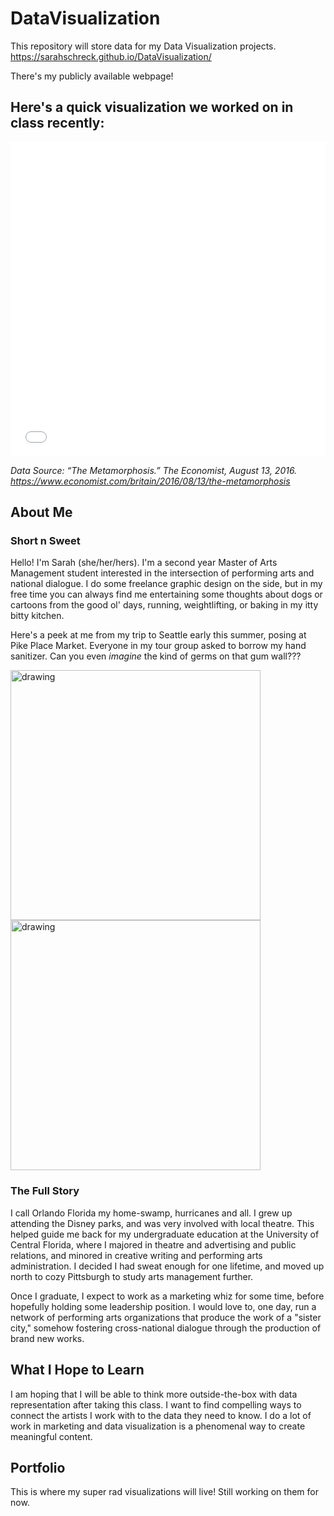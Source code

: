 # DataVisualization
This repository will store data for my Data Visualization projects.
https://sarahschreck.github.io/DataVisualization/

There's my publicly available webpage! 

## Here's a quick visualization we worked on in class recently:
<iframe title="Jeremy Corbyn Facebook Clout" aria-label="Bar Chart" id="datawrapper-chart-f9fy6" src="//datawrapper.dwcdn.net/f9fy6/1/" scrolling="no" frameborder="0" style="width: 0; min-width: 100% !important; border: none;" height="503"></iframe><script type="text/javascript">!function(){"use strict";window.addEventListener("message",function(a){if(void 0!==a.data["datawrapper-height"])for(var e in a.data["datawrapper-height"]){var t=document.getElementById("datawrapper-chart-"+e)||document.querySelector("iframe[src*='"+e+"']");t&&(t.style.height=a.data["datawrapper-height"][e]+"px")}})}();</script>

*Data Source: “The Metamorphosis.” The Economist, August 13, 2016. https://www.economist.com/britain/2016/08/13/the-metamorphosis*


## **About Me**
### Short n Sweet
Hello! I'm Sarah (she/her/hers). I'm a second year Master of Arts Management student interested in the intersection of performing arts and national dialogue. I do some freelance graphic design on the side, but in my free time you can always find me entertaining some thoughts about dogs or cartoons from the good ol' days, running, weightlifting, or baking in my itty bitty kitchen.

Here's a peek at me from my trip to Seattle early this summer, posing at Pike Place Market. Everyone in my tour group asked to borrow my hand sanitizer. Can you even *imagine* the kind of germs on that gum wall???

<img src="https://i.imgur.com/R6mSbuc.jpg" alt="drawing" width="400"/> <img src="https://i.imgur.com/hgxYKPk.jpg" alt="drawing" width="400"/>

### The Full Story
I call Orlando Florida my home-swamp, hurricanes and all. I grew up attending the Disney parks, and was very involved with local theatre. This helped guide me back for my undergraduate education at the University of Central Florida, where I majored in theatre and advertising and public relations, and minored in creative writing and performing arts administration. I decided I had sweat enough for one lifetime, and moved up north to cozy Pittsburgh to study arts management further.

Once I graduate, I expect to work as a marketing whiz for some time, before hopefully holding some leadership position. I would love to, one day, run a network of performing arts organizations that produce the work of a "sister city," somehow fostering cross-national dialogue through the production of brand new works.

## **What I Hope to Learn**
I am hoping that I will be able to think more outside-the-box with data representation after taking this class. I want to find compelling ways to connect the artists I work with to the data they need to know. I do a lot of work in marketing and data visualization is a phenomenal way to create meaningful content.

## **Portfolio**
This is where my super rad visualizations will live! Still working on them for now.

